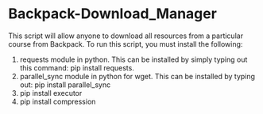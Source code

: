 # Backpack-Download_Manager

This script will allow anyone to download all resources from a particular course from Backpack.
To run this script, you must install the following: 
   1) requests module in python. This can be installed by simply typing out this command: pip install requests.
   2) parallel_sync module in python for wget. This can be installed by typing out: pip install parallel_sync
   3) pip install executor
   4) pip install compression
 